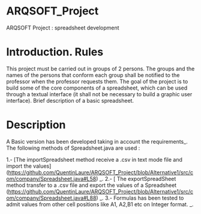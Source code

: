 # ARQSOFT_Project
ARQSOFT Project : spreadsheet development
# Introduction. Rules
This project must be carried out in groups of 2 persons.
The groups and the names of the persons that conform each group shall be notified to the professor when the professor requests them.
The goal of the project is to build some of the core components of a spreadsheet, which can be used through a textual interface (it shall not be necessary to build a graphic user interface).
Brief description of a basic spreadsheet.

# Description

A Basic version has been developed taking in account the requirements_.
The following methods of Spreadsheet.java are used :

1.-  [The importSpreadsheet method receive a .csv in text mode file and import the values] (https://github.com/QuentinLaure/ARQSOFT_Project/blob/Alternative1/src/com/company/Spreadsheet.java#L58) _.
2.- [ The exportSpreadSheet method transfer to a .csv file and export the values of a Spreadsheet  (https://github.com/QuentinLaure/ARQSOFT_Project/blob/Alternative1/src/com/company/Spreadsheet.java#L88) _.
3.- Formulas has been tested to admit values from other cell positions like A1, A2,B1 etc on Integer format. _.
